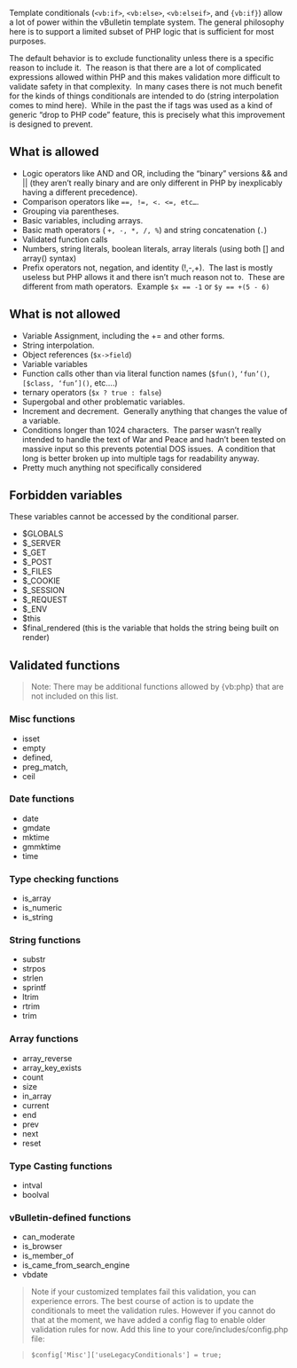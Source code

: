 Template conditionals (`<vb:if>`, `<vb:else>`, `<vb:elseif>`, and `{vb:if}`) allow a lot of power within the vBulletin template system. The general philosophy here is to support a limited subset of PHP logic that is sufficient for most purposes.  

The default behavior is to exclude functionality unless there is a specific reason to include it.  The reason is that there are a lot of complicated expressions allowed within PHP and this makes validation more difficult to validate safety in that complexity.  In many cases there is not much benefit for the kinds of things conditionals are intended to do (string interpolation comes to mind here).  While in the past the if tags was used as a kind of generic “drop to PHP code” feature, this is precisely what this improvement is designed to prevent. 

## What is allowed

- Logic operators like AND and OR, including the “binary” versions && and || (they aren’t really binary and are only different in PHP by inexplicably having a different precedence).
- Comparison operators like `==, !=, <. <=, etc…`.
- Grouping via parentheses.
- Basic variables, including arrays.
- Basic math operators ( `+, -, *, /, %`) and string concatenation (`.`)
- Validated function calls
- Numbers, string literals, boolean literals, array literals (using both [] and array() syntax)
- Prefix operators not, negation, and identity (!,-,+).  The last is mostly useless but PHP allows it and there isn’t much reason not to.  These are different from math operators.  Example `$x == -1` or `$y == +(5 - 6)`

## What is not allowed

- Variable Assignment, including the += and other forms.
- String interpolation.
- Object references (`$x->field`)
- Variable variables
- Function calls other than via literal function names (`$fun()`, `‘fun’()`, `[$class, ‘fun’]()`, etc….)
- ternary operators (`$x ? true : false`)
- Supergobal and other problematic variables.
- Increment and decrement.  Generally anything that changes the value of a variable.
- Conditions longer than 1024 characters.  The parser wasn’t really intended to handle the text of War and Peace and hadn’t been tested on massive input so this prevents potential DOS issues.  A condition that long is better broken up into multiple tags for readability anyway.
- Pretty much anything not specifically considered 

## Forbidden variables

These variables cannot be accessed by the conditional parser.

- $GLOBALS
- $_SERVER
- $_GET
- $_POST
- $_FILES
- $_COOKIE
- $_SESSION
- $_REQUEST
- $_ENV 
- $this
- $final_rendered (this is the variable that holds the string being built on render)

## Validated functions

> Note: There may be additional functions allowed by {vb:php} that are not included on this list.

### Misc functions

- isset
- empty    
- defined,
- preg_match, 
- ceil

### Date functions

- date
- gmdate
- mktime
- gmmktime
- time           

### Type checking functions

- is_array
- is_numeric
- is_string

### String functions

- substr
- strpos
- strlen
- sprintf
- ltrim
- rtrim
- trim

### Array functions

-  array_reverse
- array_key_exists
- count
- size
- in_array
- current
- end
- prev
- next
- reset

### Type Casting functions

- intval
- boolval

### vBulletin-defined functions

- can_moderate
- is_browser        
- is_member_of
- is_came_from_search_engine
- vbdate


> Note if your customized templates fail this validation, you can experience errors. The best course of action is to update the conditionals to meet the validation rules. However if you cannot do that at the moment, we have added a config flag to enable older validation rules for now. Add this line to your core/includes/config.php file:  
  
> `$config['Misc']['useLegacyConditionals'] = true;`